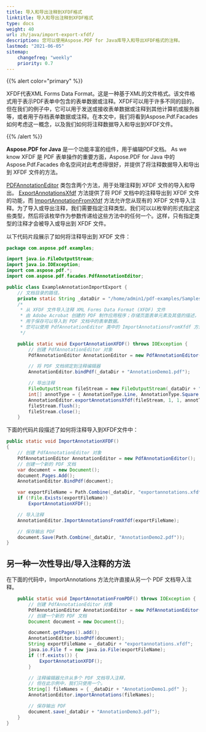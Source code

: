 ```yaml
---
title: 导入和导出注释到XFDF格式
linktitle: 导入和导出注释到XFDF格式
type: docs
weight: 40
url: zh/java/import-export-xfdf/
description: 您可以使用Aspose.PDF for Java库导入和导出XFDF格式的注释。
lastmod: "2021-06-05"
sitemap:
    changefreq: "weekly"
    priority: 0.7
---
```


{{% alert color="primary" %}}

XFDF代表XML Forms Data Format。这是一种基于XML的文件格式。该文件格式用于表示PDF表单中包含的表单数据或注释。XFDF可以用于许多不同的目的，但在我们的例子中，它可以用于发送或接收表单数据或注释到其他计算机或服务器等，或者用于存档表单数据或注释。在本文中，我们将看到Aspose.Pdf.Facades如何考虑这一概念，以及我们如何将注释数据导入和导出到XFDF文件。

{{% /alert %}}

**Aspose.PDF for Java** 是一个功能丰富的组件，用于编辑PDF文档。
 As we know XFDF 是 PDF 表单操作的重要方面，Aspose.PDF for Java 中的 Aspose.Pdf.Facades 命名空间对此考虑得很好，并提供了将注释数据导入和导出到 XFDF 文件的方法。

[PDFAnnotationEditor](https://reference.aspose.com/pdf/java/com.aspose.pdf.facades/PdfAnnotationEditor) 类包含两个方法，用于处理注释到 XFDF 文件的导入和导出。 [ExportAnnotationsXfdf](https://reference.aspose.com/pdf/java/com.aspose.pdf.facades/PdfAnnotationEditor) 方法提供了将 PDF 文档中的注释导出到 XFDF 文件的功能，而 [ImportAnnotationFromXfdf](https://reference.aspose.com/pdf/java/com.aspose.pdf.facades/PdfAnnotationEditor) 方法允许您从现有的 XFDF 文件导入注释。为了导入或导出注释，我们需要指定注释类型。我们可以以枚举的形式指定这些类型，然后将该枚举作为参数传递给这些方法中的任何一个。这样，只有指定类型的注释才会被导入或导出到 XFDF 文件。

以下代码片段展示了如何将注释导出到 XFDF 文件：

```java
package com.aspose.pdf.examples;

import java.io.FileOutputStream;
import java.io.IOException;
import com.aspose.pdf.*;
import com.aspose.pdf.facades.PdfAnnotationEditor;

public class ExampleAnnotationImportExport {
    // 文档目录的路径。
    private static String _dataDir = "/home/admin1/pdf-examples/Samples/";
    /*
     * 从 XFDF 文件导入注释 XML Forms Data Format (XFDF) 文件
     * 由 Adobe Acrobat 创建的 PDF 制作应用程序；存储页面表单元素及其值的描述，例如文本字段的名称和值；
     * 用于保存可以导入到 PDF 文档中的表单数据。
     * 您可以使用 PdfAnnotationEditor 类中的 ImportAnnotationsFromXfdf 方法从 XFDF 文件导入注释数据。
     */

    public static void ExportAnnotationXFDF() throws IOException {
        // 创建 PdfAnnotationEditor 对象
        PdfAnnotationEditor AnnotationEditor = new PdfAnnotationEditor();

        // 将 PDF 文档绑定到注释编辑器
        AnnotationEditor.bindPdf(_dataDir + "AnnotationDemo1.pdf");

        // 导出注释
        FileOutputStream fileStream = new FileOutputStream(_dataDir + "exportannotations.xfdf");
        int[] annotType = { AnnotationType.Line, AnnotationType.Square };
        AnnotationEditor.exportAnnotationsXfdf(fileStream, 1, 1, annotType);
        fileStream.flush();
        fileStream.close();
    }
```

下面的代码片段描述了如何将注释导入到XFDF文件中：

```java
public static void ImportAnnotationXFDF()
{
    // 创建 PdfAnnotationEditor 对象
    PdfAnnotationEditor AnnotationEditor = new PdfAnnotationEditor();
    // 创建一个新的 PDF 文档
    var document = new Document();
    document.Pages.Add();
    AnnotationEditor.BindPdf(document);

    var exportFileName = Path.Combine(_dataDir, "exportannotations.xfdf");
    if (!File.Exists(exportFileName))
        ExportAnnotationXFDF();

    // 导入注释
    AnnotationEditor.ImportAnnotationsFromXfdf(exportFileName);

    // 保存输出 PDF
    document.Save(Path.Combine(_dataDir, "AnnotationDemo2.pdf"));
}
```

## 另一种一次性导出/导入注释的方法

在下面的代码中，ImportAnnotations 方法允许直接从另一个 PDF 文档导入注释。

```java
    public static void ImportAnnotationFromPDF() throws IOException {
        // 创建 PdfAnnotationEditor 对象
        PdfAnnotationEditor AnnotationEditor = new PdfAnnotationEditor();
        // 创建一个新的 PDF 文档
        Document document = new Document();

        document.getPages().add();
        AnnotationEditor.bindPdf(document);
        String exportFileName = _dataDir + "exportannotations.xfdf";
        java.io.File f = new java.io.File(exportFileName);
        if (!f.exists()) {
            ExportAnnotationXFDF();
        }

        // 注释编辑器允许从多个 PDF 文档导入注释，
        // 但在此示例中，我们只使用一个。
        String[] fileNames = { _dataDir + "AnnotationDemo1.pdf" };
        AnnotationEditor.importAnnotations(fileNames);

        // 保存输出 PDF
        document.save(_dataDir + "AnnotationDemo3.pdf");
    }
}
```